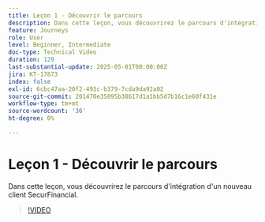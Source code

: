 ```yaml
---
title: Leçon 1 - Découvrir le parcours
description: Dans cette leçon, vous découvrirez le parcours d'intégration d'un nouveau client SecurFinancial.
feature: Journeys
role: User
level: Beginner, Intermediate
doc-type: Technical Video
duration: 129
last-substantial-update: 2025-05-01T00:00:00Z
jira: KT-17873
index: false
exl-id: 6cbc47aa-20f2-493c-b379-7cda9da92a02
source-git-commit: 201470e35095b38617d1a1bb5d7b16c1e60f431e
workflow-type: tm+mt
source-wordcount: '36'
ht-degree: 0%

---
```


# Leçon 1 - Découvrir le parcours

Dans cette leçon, vous découvrirez le parcours d&#39;intégration d&#39;un nouveau client SecurFinancial.

>[!VIDEO](https://video.tv.adobe.com/v/3457827/?learn=on&enablevpops)
